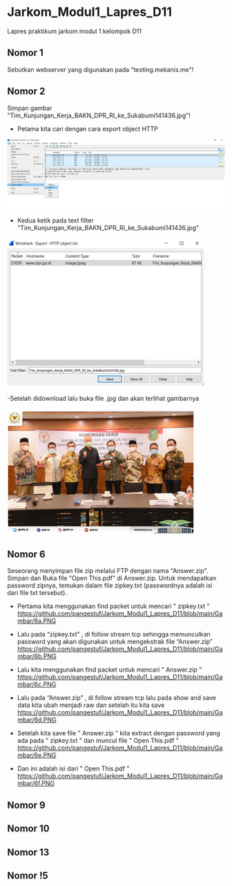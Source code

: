 # Jarkom_Modul1_Lapres_D11
Lapres praktikum jarkom modul 1 kelompok D11
## Nomor 1
Sebutkan webserver yang digunakan pada "testing.mekanis.me"!

## Nomor 2
Simpan gambar "Tim_Kunjungan_Kerja_BAKN_DPR_RI_ke_Sukabumi141436.jpg"!

- Petama kita cari dengan cara export object HTTP
<img src="https://github.com/pangestuf/Jarkom_Modul1_Lapres_D11/blob/main/Gambar/2.png" >

- Kedua ketik pada text filter "Tim_Kunjungan_Kerja_BAKN_DPR_RI_ke_Sukabumi141436.jpg"
<img src="https://github.com/pangestuf/Jarkom_Modul1_Lapres_D11/blob/main/Gambar/2a.PNG">

-Setelah didownload lalu buka file .jpg dan akan terlihat gambarnya

<img src="https://github.com/pangestuf/Jarkom_Modul1_Lapres_D11/blob/main/Gambar/2b.PNG">

## Nomor 6
Seseorang menyimpan file zip melalui FTP dengan nama "Answer.zip". Simpan dan Buka file "Open This.pdf" di Answer.zip. Untuk mendapatkan password zipnya, temukan dalam file zipkey.txt (passwordnya adalah isi dari file txt tersebut).

- Pertama kita menggunakan find packet untuk mencari " zipkey.txt "
https://github.com/pangestuf/Jarkom_Modul1_Lapres_D11/blob/main/Gambar/6a.PNG

- Lalu pada “zipkey.txt” , di follow stream tcp sehingga memunculkan password yang akan digunakan untuk mengekstrak file “Answer.zip”
https://github.com/pangestuf/Jarkom_Modul1_Lapres_D11/blob/main/Gambar/6b.PNG

- Lalu kita menggunakan find packet untuk mencari " Answer.zip "
https://github.com/pangestuf/Jarkom_Modul1_Lapres_D11/blob/main/Gambar/6c.PNG

- Lalu pada “Answer.zip” , di follow stream tcp lalu pada show and save data kita ubah menjadi raw dan setelah itu kita save
https://github.com/pangestuf/Jarkom_Modul1_Lapres_D11/blob/main/Gambar/6d.PNG

- Setelah kita save file " Answer.zip " kita extract dengan password yang ada pada " zipkey.txt " dan muncul file " Open This.pdf "
https://github.com/pangestuf/Jarkom_Modul1_Lapres_D11/blob/main/Gambar/6e.PNG

- Dan ini adalah isi dari " Open This.pdf "
https://github.com/pangestuf/Jarkom_Modul1_Lapres_D11/blob/main/Gambar/6f.PNG

## Nomor 9

## Nomor 10

## Nomor 13

## Nomor !5

